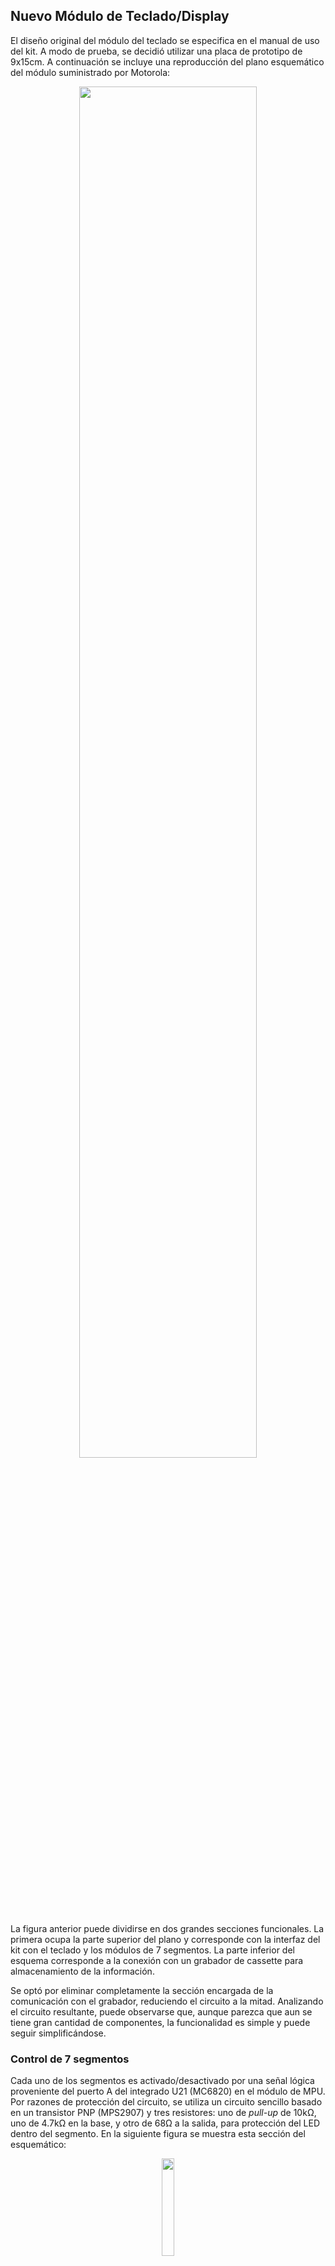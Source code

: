 ## Nuevo Módulo de Teclado/Display

El diseño original del módulo del teclado se especifica en el manual de uso del kit. A modo de prueba, se decidió utilizar una placa de prototipo de 9x15cm. A continuación se incluye una reproducción del plano esquemático del módulo suministrado por Motorola:

<div align="center"><img src="https://github.com/user-attachments/assets/02cda631-f32b-4b5f-a14f-8a907f605bf4" style="width:75%;height:75%;text-align:center;"></img></div>

La figura anterior puede dividirse en dos grandes secciones funcionales. La primera ocupa la parte superior del plano y corresponde con la interfaz del kit con el teclado y los módulos de 7 segmentos. La parte inferior del esquema corresponde a la conexión con un grabador de cassette para almacenamiento de la información.

Se optó por eliminar completamente la sección encargada de la comunicación con el grabador, reduciendo el circuito a la mitad. Analizando el circuito resultante, puede observarse que, aunque parezca que aun se tiene gran cantidad de componentes, la funcionalidad es simple y puede seguir simplificándose.

### Control de 7 segmentos

Cada uno de los segmentos es activado/desactivado por una señal lógica proveniente del puerto A del integrado U21 (MC6820) en el módulo de MPU. Por razones de protección del circuito, se utiliza un circuito sencillo basado en un transistor PNP (MPS2907) y tres resistores: uno de _pull-up_ de 10kΩ, uno de 4.7kΩ en la base, y otro de 68Ω a la salida, para protección del LED dentro del segmento. En la siguiente figura se muestra esta sección del esquemático:

<div align="center"><img src="https://github.com/user-attachments/assets/406c6c79-e567-4944-a781-c2e0905fa1b6" style="width:20%;height:20%;text-align:center;"></img></div>

Para analizar el funcionamiento de este circuito se recurre al manual de uso del kit. Al final del listado de JBUG (pág. A1-14) se incluye la definición de los patrones de 7 segmentos para cada uno de los dígitos 0..F, resumidos en la siguiente figura:

<div align="center"><img src="https://github.com/user-attachments/assets/767abb83-e3bd-4341-ba4f-3c2399e581d1" style="width:70%;height:70%;text-align:center;"></img></div>

Es fácil ver que los patrones binarios están "invertidos" frente a lo observado en el display. Esto se debe a que el módulo de teclado emplea display de tipo cátodo común, en los que se selecciona un dígito con un nivel lógico bajo en la entrada `CC` y se selecciona cada segmento colocando la entrada correspondiente en un nivel lógico alto. De esto se deduce que los circuitos de control con transistores PNP actúan como inversores lógicos.

Un circuito integrado TTL que cumple con esta funcionalidad es el 74240, un buffer/driver inversor de 8 bits. Al ser de 8 bits, sobra un inversor. Esto podría verse como un "desperdicio" de transistores, aunque no es significativo frente al ahorro en cantidad de componentes, complejidad y tamaño del circuito final. Otra alternativa podría haber sido utilizar un 7404, seis inversores en un mismo paquete. Sin embargo, al requerirse 7, el último debería armarse usando un circuito como el sugerido por Motorola, lo que complejiza el diseño en el acotado espacio del que se dispone.

Asimismo, se cambiaron los resistores de protección de los LEDs con resistores de 180Ω, un valor recomendado para esta aplicación. Se omitieron los resistores de _pull-up_ para reducir la cantidad de componentes. El circuito resultante es como el de la siguiente figura:

<div align="center"><img src="https://github.com/user-attachments/assets/a270863f-bf83-47ff-970e-6dba3eb1105e" style="width:70%;height:70%;text-align:center;"></img></div>

Al circuito se le agregó un capacitor de desacople en la alimentación del 74240. Observar además que se emplearon módulos de display de 4 dígitos con una distribución de pines no estándar. Esto se debe a que se disponía de estos módulos al momento de la construcción de la placa. Al desconocerse las características específicas de este componente, se determinó la distribución de pines experimentalmente y se utilizó esta información para realizar las conexiones según el esquema anterior.

### Selección de dígitos/filas del teclado

Para la selección de los dígitos y las filas del teclado, el diseño original utiliza tres integrados MC75452, cada uno compuesto por un par de puertas NAND diseñadas para el manejo de dispositivos. Notar que las compuertas conectan una de las entradas a un nivel lógico alto, conectando la otra al puerto B del componente U21 del módulo MPU. Recordando la tabla de verdad de una compuerta NAND, se ve que esta configuración funciona como inversor lógico:

<div align="center"><img src="https://github.com/user-attachments/assets/05c9a0ef-90ff-431e-a25f-117a72350d42" style="width:20%;height:20%;text-align:center;"></img></div>

Al ser seis los dígitos del display y las filas del teclado, se optó por reemplazar estos tres integrados por un único integrado 7404, que contiene seis inversores lógicos y sirve además como buffer para control de dispositivos sencillos como LEDs. Para reforzar el circuito podría usarse un 7406 en lugar del 7404. Este circuito es funcionalmente equivalente, pero soporta mayor corriente en la salida.

Al igual que con el 74240, se coloca un capacitor de desacople en la alimentación del 7404. Motorola recomienda un capacitor de 0.1µF por cada 3 circuitos integrados para desacople, pero se decidió colocar uno por cada integrado, al ser sólo tres. El circuito resultante es el de la siguiente figura:

<div align="center"><img src="https://github.com/user-attachments/assets/8ef8e5e7-ff0a-4323-a7ae-90da92ab8ccf" style="width:85%;height:85%;text-align:center;"></img></div>

Notar que se han omitido las teclas `P` y `L` en el esquemático. Estas sirven para los comandos de grabación y lectura de cassette, respectivamente. Al eliminarse dicha funcionalidad, se consideró apropiado eliminar las teclas correspondientes para evitar cualquier tipo de falla en el kit que pueda producirse al intentar interactuar con un periférico inexistente.

### Selección de las columnas del teclado

Para determinar la tecla que se presionó en un instante de tiempo dado, Motorola emplea un único circuito integrado del tipo MC14539. Este es un selector dual de 4-canales, es decir, permite seleccionar 1 de 4 entradas. Es funcionalmente equivalente al 74153. Se utilizó este último por ser más fácil de obtener. Se respetó el plano original en este caso:

<div align="center"><img src="https://github.com/user-attachments/assets/b6bb7281-6ad2-4e2d-b49b-6cd74228d096" style="width:30%;height:30%;text-align:center;"></img></div>

Ver que las conexiones de entrada del integrado son las cuatro columnas del teclado `COL1`, `COL2`, `COL3` y `COL4`, y el número de columna a leer, conectado a los terminales `PB6` y `PB7` del integrado U21 de la placa MPU. A este componente también se vincula la salida `Za`, el valor lógico presente en la columna seleccionada mediante `S0` y `S1`. La salida `Za` se conecta al pin `PA7` de U21. Por este motivo es que se deja `PA7` en bajo cuando se escribe el patrón de los dígitos para el display.

### Implementación

Para implementar el teclado se decidió utilizar dos placas de circuito. La placa principal es el teclado y display, junto a la electrónica de soporte. Esta se conecta mediante un cable plano de 20 conductores a un módulo adaptador que permite conectar el teclado al MPU sin tener que utilizar el conector de borde de 50 pines propuesto por Motorola.

La placa adaptadora se monta sobre el zócalo de U21 en el módulo MPU, y contiene un conector de 20 pines para el teclado. Esta misma conexión es la responsable de brindar alimentación al MPU: +5V y tierra. El adaptador posee un zócalo para un conector tipo Berg de 4 pines para brindar alimentación al MPU de forma más segura que a través de las conexiones de alimentación de U21. Esta placa se muestra en la siguiente figura:

<div align="center"><img src="https://github.com/user-attachments/assets/b2f117d8-6fd7-49af-a511-35797e052f71" style="width:30%;height:30%;text-align:center;"></img></div>

Se puede ver que el módulo adaptador se instala directamente en el zócalo reservado para el integrado MC6820, que a su vez se instala sobre el adaptador. Se puede apreciar también el cable plano que vincula el MPU con el teclado.

Respetando los planos de circuito explicados en las secciones anteriores se construyó un prototipo en una placa perforada de 9x15cm. El resultado se muestra en la siguiente figura:

<div align="center"><img src="https://github.com/user-attachments/assets/e3570199-fadc-4905-a605-2bf2cd01ad07" style="width:30%;height:30%;text-align:center;"></img></div>

### Pruebas Básicas

Para validar el diseño propuesto se conectan los componentes de la siguiente manera:
- El módulo adaptador se conecta en la posición U21 del módulo MPU, con la conexión de alimentación siguiendo la dirección del interruptor de reset. Alternativamente, se puede conectar el MC6820 al adaptador, con el pin 1 hacia la conexión de alimentación. Luego se conecta el adaptador siguiendo la orientación original de U21.
- El cable plano se conecta con el pin 1 (marcado en rojo) apuntando a la parte inferior de la placa, o bien tomando como guía el segundo círculo amarillo, o dejando la muezca del conector apuntando hacia el integrado MC6820.
- La alimentación del MPU se conecta usando un cable de alimentación similar el de una disquetera de 3.5", con el cable rojo (+5V) más cercano al extremo izquierdo del módulo, o bien con la muezca del conector hacia arriba.
- En la placa del teclado, se conecta el cable plano tal que el pin 1 apunte hacia la parte inferior del teclado, o bien siguiendo el círculo amarillo.
- La alimentación del sistema completo se conecta al teclado de igual forma que la alimentación del MPU al adaptador. Se conecta la entrada (un cable similar al de una disquetera de 3.5") siguiendo el círculo amarillo, o bien sabiendo que el cable rojo (+5V) es el más alejado del LED de encendido.

En la siguiente figura se muestra el sistema completo listo para iniciar las pruebas de funcionamiento:

Para alimentar el kit completo se utiliza una fuente ATX estándar. De acuerdo con la documentación de Motorola, una fuente que proporcione +5V/6A es más que suficiente. Al alimentar el circuito y presionar `RESET`, se observó lo siguiente:

El sistema muestra el prompt `-`, indicando que está listo para recibir comandos. Para hacer una prueba sencilla, se ingresó `E000 M`, para examinar el contenido de la posición de memoria `$E000`, el inicio de JBUG. Se ingresa `G` para pasar a la siguiente posición de memoria. Se ingresa `E` para volver al prompt.

Siguiendo el listado de programa del manual, los primeros 10 bytes almacenados a partir de esa posición son `$08 $FF $A0 $1E $08 $FF $A0 $0A $B0 $A0`. En la siguiente figura se pueden ver capturas del display que muestran claramente los valores correctos:

Notar que algunos patrones no se visualizan correctamente. Esto no es una falla en el display, pues los todos los segmentos funcionan. Se desconoce la causa de este problema, aunque se sospecha que esté relacionado con la elección de diseño de quitar los resistores de _pull-up_ relacionados a los segmentos.

### Prueba de Memoria

Con el objetivo de comprobar el correcto funcionamiento de la memoria se escribió un programa en lenguaje de máquina MC6800. El algoritmo es descrito por el siguiente diagrama de flujos:

<div align="center"><img src="https://github.com/user-attachments/assets/ae4fcadf-f04c-467e-bf97-36b8f5e9491e" style="width:30%;height:30%;text-align:center;"></img></div>

El control es devuelto a JBUG una vez realizada la prueba de memoria. Se puede consultar la dirección en la que terminó la prueba ingresando `M A026 G`. El primer byte de la dirección aparecerá en el display. Ingresar `G` para ver el segundo byte. En un kit sin fallas, las direcciones `ACTUAL` y `FIN` deberían ser iguales.

El programa se ingresa de a un byte utilizando `M` a partir de la dirección de memoria `$A023` (datos) y `$A030` (programa). Por ejemplo, la primera instrucción, `LDX INICIO`, se ingresa con `A024 M FE G A0 G 24 G`. El comportamiento del kit será de la siguiente manera:
- Se ingresa la dirección `$A024`, seguido del comando `M`
- El display muestra la dirección `$A024`, junto a su valor (inicialmente desconocido)
- Se ingresa el byte `$FE` (instrucción `LDX`), seguido de `G`. Esto escribe el valor `$FE` en `$A024` y pasa a la siguiente posición en la memoria
- El display muestra la dirección `$A025`, junto a su valor
- Se ingresa `$A0` (el primer byte de la dirección `INICIO`), seguido de `G`
- El display muestra la dirección `$A026`, junto a su valor
- Se ingresa `$24` (el segundo byte de `INICIO`), seguido de `G`

El programa completo se incluye a continuación, tanto en lenguaje de máquina MC6800 como en ensamblador, siguiendo la sintaxis detallada en el manual de usuario del kit.

```
                ;-----------------------------------
                ; MEK6800D2 MEMORY TEST
                ;
                ; CONSTANTINO A.PALACIO, 2025-03-08
                ;-----------------------------------
A023            ORG            $A023
                ;
                ; RAM POINTERS
                ;
A023  00 00     INICIO  FDB    $0000
A025  00 00     ACTUAL  FDB    $0000
A027  02 00     FIN     FDB    $0200
                ;
                ; MAIN PROGRAM
                ;
A030                    ORG    $A030
A030  FE A0 23  INIPGM  LDX    INICIO
A033  FF A0 25          STX    ACTUAL
                ; LOAD 1ST PATTERN,
                ;   SAVE IT TO MEMORY
A036  86 00     LOOP1   LDA A  #$00
A038  A7 00             STA A  0,X
                ; SEE IF WRITTEN CORRECTLY
A03A  A1 00             CMP A  0,X
A03C  26 11             BNE    FINPGM
                ; REPEAT FOR 2ND PATTERN
A03E  86 FF             LDA A  #$FF
A040  A7 00             STA A  0,X
A042  A1 00             CMP A  0,X
A044  26 09             BNE    FINPGM
                ; CHECK NEXT ADDRESS,
                ;   SEE IF TEST IS DONE
A046  08                INX
A047  FF A0 25          STX    ACTUAL
A04A  BC A0 27          CPX    FIN
A04D  26 E7             BNE    LOOP1
                ;
                ; RETURN TO JBUG
                ;
A04F  3F        FINPGM  SWI
                        END
```

Se podrían colocar breakpoints para visualizar el funcionamiento del programa. Sin embargo, al utilizar la RAM de JBUG para almacenar el programa, la creación de breakpoints podría sobrescribir las variables del programa y el resultado del mismo sería incorrecto. Si se quisieran eliminar todos los breakpoints antes de ingresar el programa (y así asegurar que el kit no está utilizando esta zona de memoria), se puede ingresar `V` en el prompt `-`.

